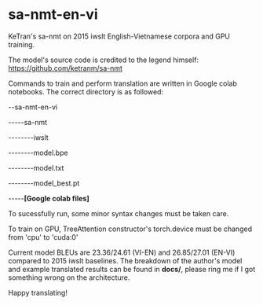 # sa-nmt-en-vi
KeTran's sa-nmt on 2015 iwslt English-Vietnamese corpora and GPU training.

The model's source code is credited to the legend himself: https://github.com/ketranm/sa-nmt

Commands to train and perform translation are written in Google colab notebooks. The correct directory is as followed:

--sa-nmt-en-vi

-----sa-nmt

--------iwslt

--------model.bpe

--------model.txt

--------model_best.pt

-----**[Google colab files]**


To sucessfully run, some minor syntax changes must be taken care.

To train on GPU, TreeAttention constructor's torch.device must be changed from 'cpu' to 'cuda:0'

Current model BLEUs are 23.36/24.61 (VI-EN) and 26.85/27.01 (EN-VI) compared to 2015 iwslt baselines. The breakdown of the author's model and example translated results can be found in **docs/**, please ring me if I got something wrong on the architecture. 

Happy translating!
